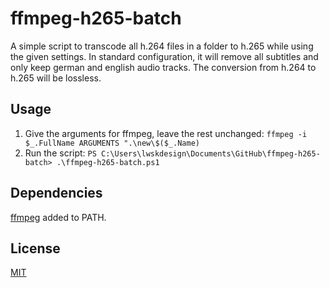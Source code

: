 # ffmpeg-h265-batch

A simple script to transcode all h.264 files in a folder to h.265 while using the given settings.
In standard configuration, it will remove all subtitles and only keep german and english audio tracks. The conversion from h.264 to h.265 will be lossless.

## Usage

1. Give the arguments for ffmpeg, leave the rest unchanged: `ffmpeg -i $_.FullName ARGUMENTS ".\new\$($_.Name)`
2. Run the script: `PS C:\Users\lwskdesign\Documents\GitHub\ffmpeg-h265-batch> .\ffmpeg-h265-batch.ps1`

## Dependencies
[ffmpeg](https://ffmpeg.org/) added to PATH.

## License
[MIT](https://choosealicense.com/licenses/mit/)
